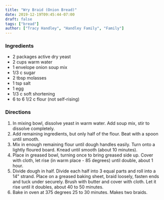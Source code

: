 ```yaml
---
title: "Wry Braid (Onion Bread)"
date: 2019-12-19T09:45:44-07:00
draft: false
tags: ["bread"]
author: ["Tracy Handley", "Handley Family", "Family"]
---
```


### Ingredients
- 2 packages active dry yeast
- 2 cups warm water
- 1 envelope onion soup mix
- 1/3 c sugar
- 2 tbsp molasses
- 1 tsp salt
- 1 egg
- 1/3 c soft shortening
- 6 to 6 1/2 c flour (not self-rising)

### Directions
1. In mixing bowl, dissolve yeast in warm water. Add soup mix, stir to dissolve completely.
1. Add remaining ingredients, but only half of the flour. Beat with a spoon until smooth.
1. Mix in enough remaining flour until dough handles easily. Turn onto a lightly floured board. Knead until smooth (about 10 minutes).
1. Place in greased bowl, turning once to bring greased side up. Cover with cloth, let rise (in warm place - 85 degrees) until double, about 1 hour.
1. Divide dough in half. Divide each half into 3 equal parts and roll into a 14" strand. Place on a greased baking sheet, braid loosely, fasten ends and tuck under securely. Brush with butter and cover with cloth. Let it rise until it doubles, about 40 to 50 minutes.
1. Bake in oven at 375 degrees 25 to 30 minutes. Makes two braids.
